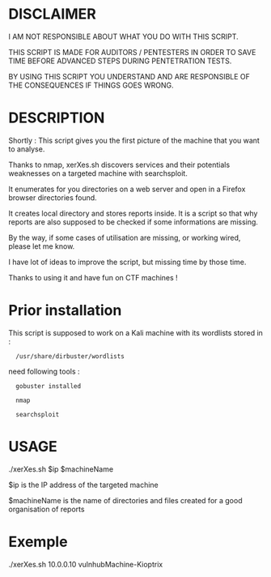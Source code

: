 # DISCLAIMER

I AM NOT RESPONSIBLE ABOUT WHAT YOU DO WITH THIS SCRIPT.

THIS SCRIPT IS MADE FOR AUDITORS / PENTESTERS IN ORDER TO SAVE TIME BEFORE ADVANCED STEPS DURING PENTETRATION TESTS.

BY USING THIS SCRIPT YOU UNDERSTAND AND ARE RESPONSIBLE OF THE CONSEQUENCES IF THINGS GOES WRONG.

# DESCRIPTION
Shortly : This script gives you the first picture of the machine that you want to analyse.

Thanks to nmap, xerXes.sh discovers services and their potentials weaknesses on a targeted machine with searchsploit. 

It enumerates for you directories on a web server and open in a Firefox browser directories found.

It creates local directory and stores reports inside. It is a script so that why reports are also supposed to be checked if some informations are missing.


By the way, if some cases of utilisation are missing, or working wired, please let me know.

I have lot of ideas to improve the script, but missing time by those time. 

Thanks to using it and have fun on CTF machines !
# Prior installation
This script is supposed to work on a Kali machine with its wordlists stored in :
      
      /usr/share/dirbuster/wordlists

need  following tools :

      gobuster installed
      
      nmap
      
      searchsploit
      
# USAGE
./xerXes.sh $ip $machineName

$ip is the IP address of the targeted machine

$machineName is the name of directories and files created for a good organisation of reports  

# Exemple
./xerXes.sh 10.0.0.10 vulnhubMachine-Kioptrix
